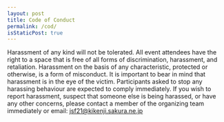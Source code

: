 ```yaml
---
layout: post
title: Code of Conduct
permalink: /cod/
isStaticPost: true
---
```

Harassment of any kind will not be tolerated. All event attendees have the right to a space that is free of all forms of discrimination, harassment, and retaliation. Harassment on the basis of any characteristic, protected or otherwise, is a form of misconduct. It is important to bear in mind that harassment is in the eye of the victim. Participants asked to stop any harassing behaviour are expected to comply immediately. If you wish to report harassment, suspect that someone else is being harassed, or have any other concerns, please contact a member of the organizing team immediately or email: jsf21@kikenji.sakura.ne.jp

<img class="img-responsive feature-image" src="{{ site.baseurl }}/img/posts/cod.jpg" style="display:none">
